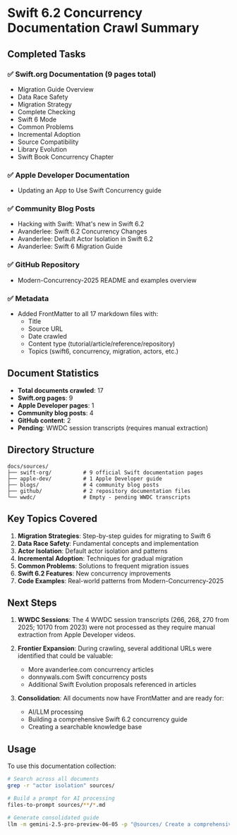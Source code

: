 # Swift 6.2 Concurrency Documentation Crawl Summary

## Completed Tasks

### ✅ Swift.org Documentation (9 pages total)
- Migration Guide Overview
- Data Race Safety 
- Migration Strategy
- Complete Checking
- Swift 6 Mode
- Common Problems
- Incremental Adoption
- Source Compatibility
- Library Evolution
- Swift Book Concurrency Chapter

### ✅ Apple Developer Documentation
- Updating an App to Use Swift Concurrency guide

### ✅ Community Blog Posts
- Hacking with Swift: What's new in Swift 6.2
- Avanderlee: Swift 6.2 Concurrency Changes
- Avanderlee: Default Actor Isolation in Swift 6.2
- Avanderlee: Swift 6 Migration Guide

### ✅ GitHub Repository
- Modern-Concurrency-2025 README and examples overview

### ✅ Metadata
- Added FrontMatter to all 17 markdown files with:
  - Title
  - Source URL
  - Date crawled
  - Content type (tutorial/article/reference/repository)
  - Topics (swift6, concurrency, migration, actors, etc.)

## Document Statistics

- **Total documents crawled**: 17
- **Swift.org pages**: 9
- **Apple Developer pages**: 1
- **Community blog posts**: 4
- **GitHub content**: 2
- **Pending**: WWDC session transcripts (requires manual extraction)

## Directory Structure

```
docs/sources/
├── swift-org/          # 9 official Swift documentation pages
├── apple-dev/          # 1 Apple Developer guide
├── blogs/              # 4 community blog posts
├── github/             # 2 repository documentation files
└── wwdc/               # Empty - pending WWDC transcripts
```

## Key Topics Covered

1. **Migration Strategies**: Step-by-step guides for migrating to Swift 6
2. **Data Race Safety**: Fundamental concepts and implementation
3. **Actor Isolation**: Default actor isolation and patterns
4. **Incremental Adoption**: Techniques for gradual migration
5. **Common Problems**: Solutions to frequent migration issues
6. **Swift 6.2 Features**: New concurrency improvements
7. **Code Examples**: Real-world patterns from Modern-Concurrency-2025

## Next Steps

1. **WWDC Sessions**: The 4 WWDC session transcripts (266, 268, 270 from 2025; 10170 from 2023) were not processed as they require manual extraction from Apple Developer videos.

2. **Frontier Expansion**: During crawling, several additional URLs were identified that could be valuable:
   - More avanderlee.com concurrency articles
   - donnywals.com Swift concurrency posts
   - Additional Swift Evolution proposals referenced in articles

3. **Consolidation**: All documents now have FrontMatter and are ready for:
   - AI/LLM processing
   - Building a comprehensive Swift 6.2 concurrency guide
   - Creating a searchable knowledge base

## Usage

To use this documentation collection:

```bash
# Search across all documents
grep -r "actor isolation" sources/

# Build a prompt for AI processing
files-to-prompt sources/**/*.md

# Generate consolidated guide
llm -m gemini-2.5-pro-preview-06-05 -p "@sources/ Create a comprehensive Swift 6.2 concurrency migration guide"
```